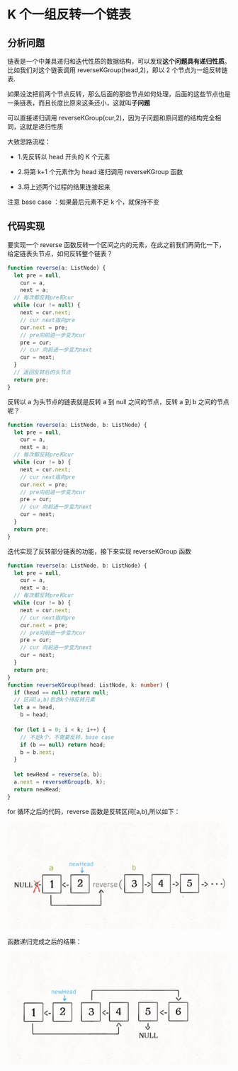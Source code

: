 # K 个一组反转一个链表

## 分析问题

链表是一个中兼具递归和迭代性质的数据结构，可以发现**这个问题具有递归性质**。比如我们对这个链表调用 reverseKGroup(head,2)，即以 2 个节点为一组反转链表.

如果设法把前两个节点反转，那么后面的那些节点如何处理，后面的这些节点也是一条链表，而且长度比原来这条还小，这就叫**子问题**

可以直接递归调用 reverseKGroup(cur,2)，因为子问题和原问题的结构完全相同，这就是递归性质

大致思路流程：

- 1.先反转以 head 开头的 K 个元素

- 2.将第 k+1 个元素作为 head 递归调用 reverseKGroup 函数

- 3.将上述两个过程的结果连接起来

注意 base case ：如果最后元素不足 k 个，就保持不变

## 代码实现

要实现一个 reverse 函数反转一个区间之内的元素，在此之前我们再简化一下，给定链表头节点，如何反转整个链表？

```typescript
function reverse(a: ListNode) {
  let pre = null,
    cur = a,
    next = a;
  // 每次都反转pre和cur
  while (cur != null) {
    next = cur.next;
    // cur next指向pre
    cur.next = pre;
    // pre向前进一步变为cur
    pre = cur;
    // cur 向前进一步变为next
    cur = next;
  }
  // 返回反转后的头节点
  return pre;
}
```

反转以 a 为头节点的链表就是反转 a 到 null 之间的节点，反转 a 到 b 之间的节点呢？

```typescript
function reverse(a: ListNode, b: ListNode) {
  let pre = null,
    cur = a,
    next = a;
  // 每次都反转pre和cur
  while (cur != b) {
    next = cur.next;
    // cur next指向pre
    cur.next = pre;
    // pre向前进一步变为cur
    pre = cur;
    // cur 向前进一步变为next
    cur = next;
  }
  return pre;
}
```

迭代实现了反转部分链表的功能，接下来实现 reverseKGroup 函数

```typescript
function reverse(a: ListNode, b: ListNode) {
  let pre = null,
    cur = a,
    next = a;
  // 每次都反转pre和cur
  while (cur != b) {
    next = cur.next;
    // cur next指向pre
    cur.next = pre;
    // pre向前进一步变为cur
    pre = cur;
    // cur 向前进一步变为next
    cur = next;
  }
  return pre;
}
function reverseKGroup(head: ListNode, k: number) {
  if (head == null) return null;
  // 区间[a,b)包含k个待反转元素
  let a = head,
    b = head;

  for (let i = 0; i < k; i++) {
    // 不足k个，不需要反转，base case
    if (b == null) return head;
    b = b.next;
  }

  let newHead = reverse(a, b);
  a.next = reverseKGroup(b, k);
  return newHead;
}
```

for 循环之后的代码，reverse 函数是反转区间[a,b),所以如下：

![链表8](../../../../resource/blogs/images/algorithm/链表8.png)

函数递归完成之后的结果：

![链表9](../../../../resource/blogs/images/algorithm/链表9.png)
